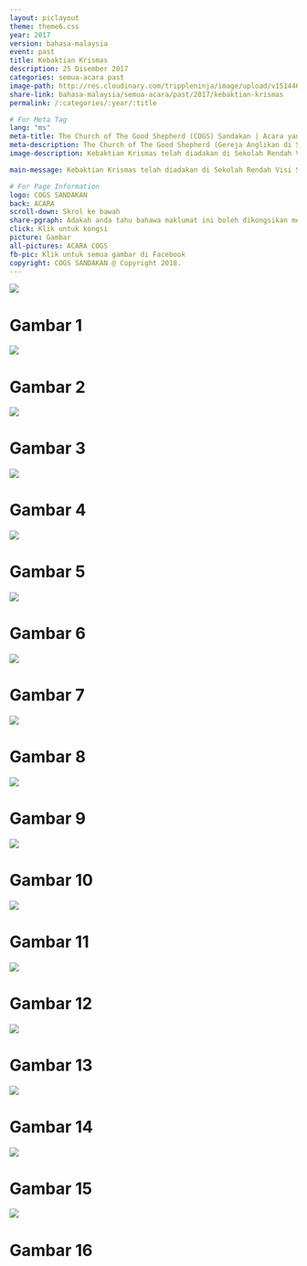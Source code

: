 ```yaml
---
layout: piclayout
theme: theme6.css
year: 2017
version: bahasa-malaysia
event: past
title: Kebaktian Krismas
description: 25 Disember 2017
categories: semua-acara past
image-path: http://res.cloudinary.com/trippleninja/image/upload/v1514464675/Christmas%20Day%20Service%2017/christmas1.jpg
share-link: bahasa-malaysia/semua-acara/past/2017/kebaktian-krismas
permalink: /:categories/:year/:title

# For Meta Tag
lang: "ms"
meta-title: The Church of The Good Shepherd (COGS) Sandakan | Acara yang Sudah Berlalu - Kebaktian Krismas COGS
meta-description: The Church of The Good Shepherd (Gereja Anglikan di Sandakan) | Acara yang Sudah Berlalu - Hari yang bahagia untuk berkumpul bersama saudara-saudara dan saudara kita dari pelbagai kebaktian untuk Krismas ini!
image-description: Kebaktian Krismas telah diadakan di Sekolah Rendah Visi Sandakan

main-message: Kebaktian Krismas telah diadakan di Sekolah Rendah Visi Sandakan

# For Page Information
logo: COGS SANDAKAN
back: ACARA
scroll-down: Skrol ke bawah
share-pgraph: Adakah anda tahu bahawa maklumat ini boleh dikongsikan melalui Facebook, Twitter, GooglePlus dan Whatsapp? Klik butang di bawah, kongsi dan jemput rakan-rakan atau keluarga anda untuk menyertai acara ini!
click: Klik untuk kongsi
picture: Gambar
all-pictures: ACARA COGS
fb-pic: Klik untuk semua gambar di Facebook
copyright: COGS SANDAKAN @ Copyright 2018.
---
```


<div class="slide active"><img src="http://res.cloudinary.com/trippleninja/image/upload/v1514464723/Christmas%20Day%20Service%2017/christmas2.jpg">
    <div class="pic-container">
        <h1 class="slide-heading">
            Gambar 1
        </h1>
    </div>
</div>
<div class="slide pic2"><img src="http://res.cloudinary.com/trippleninja/image/upload/v1514464675/Christmas%20Day%20Service%2017/christmas1.jpg">
    <div class="pic-container">
        <h1 class="slide-heading">
            Gambar 2
        </h1>
    </div>
</div>
<div class="slide pic3"><img src="http://res.cloudinary.com/trippleninja/image/upload/v1514464676/Christmas%20Day%20Service%2017/christmas3.jpg">
    <div class="pic-container">
        <h1 class="slide-heading">
            Gambar 3
        </h1>
    </div>
</div>
<div class="slide pic4"><img src="http://res.cloudinary.com/trippleninja/image/upload/v1514464682/Christmas%20Day%20Service%2017/christmas4.jpg">
    <div class="pic-container">
        <h1 class="slide-heading">
            Gambar 4
        </h1>
    </div>
</div>
<div class="slide pic5"><img src="http://res.cloudinary.com/trippleninja/image/upload/v1514464676/Christmas%20Day%20Service%2017/christmas5.jpg">
    <div class="pic-container">
        <h1 class="slide-heading">
            Gambar 5
        </h1>
    </div>
</div>
<div class="slide pic6"><img src="http://res.cloudinary.com/trippleninja/image/upload/v1514464691/Christmas%20Day%20Service%2017/christmas6.jpg">
    <div class="pic-container">
        <h1 class="slide-heading">
            Gambar 6
        </h1>
    </div>
</div>
<div class="slide pic7"><img src="http://res.cloudinary.com/trippleninja/image/upload/v1514464686/Christmas%20Day%20Service%2017/christmas7.jpg">
    <div class="pic-container">
        <h1 class="slide-heading">
            Gambar 7
        </h1>
    </div>
</div>
<div class="slide pic8"><img src="http://res.cloudinary.com/trippleninja/image/upload/v1514464702/Christmas%20Day%20Service%2017/christmas8.jpg">
    <div class="pic-container">
        <h1 class="slide-heading">
            Gambar 8
        </h1>
    </div>
</div>
<div class="slide pic9"><img src="http://res.cloudinary.com/trippleninja/image/upload/v1514464697/Christmas%20Day%20Service%2017/christmas9.jpg">
    <div class="pic-container">
        <h1 class="slide-heading">
            Gambar 9
        </h1>
    </div>
</div>
<div class="slide pic10"><img src="http://res.cloudinary.com/trippleninja/image/upload/v1514464689/Christmas%20Day%20Service%2017/christmas10.jpg">
    <div class="pic-container">
        <h1 class="slide-heading">
            Gambar 10
        </h1>
    </div>
</div>
<div class="slide pic11"><img src="http://res.cloudinary.com/trippleninja/image/upload/v1514464691/Christmas%20Day%20Service%2017/christmas11.jpg">
    <div class="pic-container">
        <h1 class="slide-heading">
            Gambar 11
        </h1>
    </div>
</div>
<div class="slide pic12"><img src="http://res.cloudinary.com/trippleninja/image/upload/v1514464701/Christmas%20Day%20Service%2017/christmas12.jpg">
    <div class="pic-container">
        <h1 class="slide-heading">
            Gambar 12
        </h1>
    </div>
</div>
<div class="slide pic13"><img src="http://res.cloudinary.com/trippleninja/image/upload/v1514464703/Christmas%20Day%20Service%2017/christmas13.jpg">
    <div class="pic-container">
        <h1 class="slide-heading">
            Gambar 13
        </h1>
    </div>
</div>
<div class="slide pic14"><img src="http://res.cloudinary.com/trippleninja/image/upload/v1514464701/Christmas%20Day%20Service%2017/christmas14.jpg">
    <div class="pic-container">
        <h1 class="slide-heading">
            Gambar 14
        </h1>
    </div>
</div>
<div class="slide pic15"><img src="http://res.cloudinary.com/trippleninja/image/upload/v1514464707/Christmas%20Day%20Service%2017/christmas15.jpg">
    <div class="pic-container">
        <h1 class="slide-heading">
            Gambar 15
        </h1>
    </div>
</div>
<div class="slide pic16"><img src="http://res.cloudinary.com/trippleninja/image/upload/v1514464713/Christmas%20Day%20Service%2017/Group.jpg">
    <div class="pic-container">
        <h1 class="slide-heading">
            Gambar 16
        </h1>
    </div>
</div>
